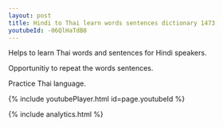 ```yaml
---
layout: post
title: Hindi to Thai learn words sentences dictionary 1473 
youtubeId: -06QlHaTdB8
---
```

 
 
Helps to learn Thai words and sentences for Hindi speakers.

Opportunitiy to repeat the words sentences. 

Practice Thai language. 
 
{% include youtubePlayer.html id=page.youtubeId %}
 
 
{% include analytics.html %}